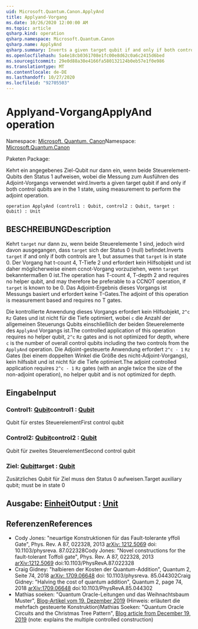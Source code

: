 ```yaml
---
uid: Microsoft.Quantum.Canon.ApplyAnd
title: Applyand-Vorgang
ms.date: 10/26/2020 12:00:00 AM
ms.topic: article
qsharp.kind: operation
qsharp.namespace: Microsoft.Quantum.Canon
qsharp.name: ApplyAnd
qsharp.summary: Inverts a given target qubit if and only if both control qubits are in the 1 state, using measurement to perform the adjoint operation.
ms.openlocfilehash: 5a4e18cb0361708e1fc00e8d62c0a6c2415d6bed
ms.sourcegitcommit: 29e0d88a30e4166fa580132124b0eb57e1f0e986
ms.translationtype: MT
ms.contentlocale: de-DE
ms.lasthandoff: 10/27/2020
ms.locfileid: "92705503"
---
```

# <a name="applyand-operation"></a><span data-ttu-id="b6bdd-102">Applyand-Vorgang</span><span class="sxs-lookup"><span data-stu-id="b6bdd-102">ApplyAnd operation</span></span>

<span data-ttu-id="b6bdd-103">Namespace: [Microsoft. Quantum. Canon](xref:Microsoft.Quantum.Canon)</span><span class="sxs-lookup"><span data-stu-id="b6bdd-103">Namespace: [Microsoft.Quantum.Canon](xref:Microsoft.Quantum.Canon)</span></span>

<span data-ttu-id="b6bdd-104">Paketen [](https://nuget.org/packages/)</span><span class="sxs-lookup"><span data-stu-id="b6bdd-104">Package: [](https://nuget.org/packages/)</span></span>


<span data-ttu-id="b6bdd-105">Kehrt ein angegebenes Ziel-Qubit nur dann ein, wenn beide Steuerelement-Qubits den Status 1 aufweisen, wobei die Messung zum Ausführen des Adjoint-Vorgangs verwendet wird.</span><span class="sxs-lookup"><span data-stu-id="b6bdd-105">Inverts a given target qubit if and only if both control qubits are in the 1 state, using measurement to perform the adjoint operation.</span></span>

```qsharp
operation ApplyAnd (control1 : Qubit, control2 : Qubit, target : Qubit) : Unit
```


## <a name="description"></a><span data-ttu-id="b6bdd-106">BESCHREIBUNG</span><span class="sxs-lookup"><span data-stu-id="b6bdd-106">Description</span></span>

<span data-ttu-id="b6bdd-107">Kehrt `target` nur dann zu, wenn beide Steuerelemente 1 sind, jedoch wird davon ausgegangen, dass `target` sich der Status 0 (null) befindet.</span><span class="sxs-lookup"><span data-stu-id="b6bdd-107">Inverts `target` if and only if both controls are 1, but assumes that `target` is in state 0.</span></span>  <span data-ttu-id="b6bdd-108">Der Vorgang hat t-count 4, T-Tiefe 2 und erfordert kein Hilfsobjekt und ist daher möglicherweise einem ccnot-Vorgang vorzuziehen, wenn `target` bekanntermaßen 0 ist.</span><span class="sxs-lookup"><span data-stu-id="b6bdd-108">The operation has T-count 4, T-depth 2 and requires no helper qubit, and may therefore be preferable to a CCNOT operation, if `target` is known to be 0.</span></span>  <span data-ttu-id="b6bdd-109">Das Adjoint-Ergebnis dieses Vorgangs ist Messungs basiert und erfordert keine T-Gates.</span><span class="sxs-lookup"><span data-stu-id="b6bdd-109">The adjoint of this operation is measurement based and requires no T gates.</span></span>

<span data-ttu-id="b6bdd-110">Die kontrollierte Anwendung dieses Vorgangs erfordert kein Hilfsobjekt, `2^c` `Rz` Gates und ist nicht für die Tiefe optimiert, wobei `c` die Anzahl der allgemeinen Steuerungs Qubits einschließlich der beiden Steuerelemente des `ApplyAnd` Vorgangs ist.</span><span class="sxs-lookup"><span data-stu-id="b6bdd-110">The controlled application of this operation requires no helper qubit, `2^c` `Rz` gates and is not optimized for depth, where `c` is the number of overall control qubits including the two controls from the `ApplyAnd` operation.</span></span>  <span data-ttu-id="b6bdd-111">Die Adjoint-gesteuerte Anwendung erfordert `2^c - 1` `Rz` Gates (bei einem doppelten Winkel die Größe des nicht-Adjoint-Vorgangs), kein hilfssbit und ist nicht für die Tiefe optimiert.</span><span class="sxs-lookup"><span data-stu-id="b6bdd-111">The adjoint controlled application requires `2^c - 1` `Rz` gates (with an angle twice the size of the non-adjoint operation), no helper qubit and is not optimized for depth.</span></span>

## <a name="input"></a><span data-ttu-id="b6bdd-112">Eingabe</span><span class="sxs-lookup"><span data-stu-id="b6bdd-112">Input</span></span>

### <a name="control1--qubit"></a><span data-ttu-id="b6bdd-113">Control1: [Qubit](xref:microsoft.quantum.lang-ref.qubit)</span><span class="sxs-lookup"><span data-stu-id="b6bdd-113">control1 : [Qubit](xref:microsoft.quantum.lang-ref.qubit)</span></span>

<span data-ttu-id="b6bdd-114">Qubit für erstes Steuerelement</span><span class="sxs-lookup"><span data-stu-id="b6bdd-114">First control qubit</span></span>


### <a name="control2--qubit"></a><span data-ttu-id="b6bdd-115">Control2: [Qubit](xref:microsoft.quantum.lang-ref.qubit)</span><span class="sxs-lookup"><span data-stu-id="b6bdd-115">control2 : [Qubit](xref:microsoft.quantum.lang-ref.qubit)</span></span>

<span data-ttu-id="b6bdd-116">Qubit für zweites Steuerelement</span><span class="sxs-lookup"><span data-stu-id="b6bdd-116">Second control qubit</span></span>


### <a name="target--qubit"></a><span data-ttu-id="b6bdd-117">Ziel: [Qubit](xref:microsoft.quantum.lang-ref.qubit)</span><span class="sxs-lookup"><span data-stu-id="b6bdd-117">target : [Qubit](xref:microsoft.quantum.lang-ref.qubit)</span></span>

<span data-ttu-id="b6bdd-118">Zusätzliches Qubit für Ziel muss den Status 0 aufweisen.</span><span class="sxs-lookup"><span data-stu-id="b6bdd-118">Target auxiliary qubit; must be in state 0</span></span>



## <a name="output--unit"></a><span data-ttu-id="b6bdd-119">Ausgabe: [Einheit](xref:microsoft.quantum.lang-ref.unit)</span><span class="sxs-lookup"><span data-stu-id="b6bdd-119">Output : [Unit](xref:microsoft.quantum.lang-ref.unit)</span></span>



## <a name="references"></a><span data-ttu-id="b6bdd-120">Referenzen</span><span class="sxs-lookup"><span data-stu-id="b6bdd-120">References</span></span>

- <span data-ttu-id="b6bdd-121">Cody Jones: "neuartige Konstruktionen für das Fault-tolerante yffoli Gate", Phys. Rev. A 87, 022328, 2013 [arXiv: 1212.5069](https://arxiv.org/abs/1212.5069) doi: 10.1103/physreva. 87.022328</span><span class="sxs-lookup"><span data-stu-id="b6bdd-121">Cody Jones: "Novel constructions for the fault-tolerant Toffoli gate", Phys. Rev. A 87, 022328, 2013 [arXiv:1212.5069](https://arxiv.org/abs/1212.5069) doi:10.1103/PhysRevA.87.022328</span></span>
- <span data-ttu-id="b6bdd-122">Craig Gidney: "halbieren der Kosten der Quantum-Addition", Quantum 2, Seite 74, 2018 [arXiv: 1709.06648](https://arxiv.org/abs/1709.06648) doi: 10.1103/physreva. 85.044302</span><span class="sxs-lookup"><span data-stu-id="b6bdd-122">Craig Gidney: "Halving the cost of quantum addition", Quantum 2, page 74, 2018 [arXiv:1709.06648](https://arxiv.org/abs/1709.06648) doi:10.1103/PhysRevA.85.044302</span></span>
- <span data-ttu-id="b6bdd-123">Mathias soeken: "Quantum Oracle-Leitungen und das Weihnachtsbaum Muster", [Blog-Artikel vom 19. Dezember 2019](https://msoeken.github.io/blog_qac.html) (Hinweis: erläutert die mehrfach gesteuerte Konstruktion)</span><span class="sxs-lookup"><span data-stu-id="b6bdd-123">Mathias Soeken: "Quantum Oracle Circuits and the Christmas Tree Pattern", [Blog article from December 19, 2019](https://msoeken.github.io/blog_qac.html) (note: explains the multiple controlled construction)</span></span>